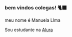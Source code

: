 ### bem vindos colegas! 🐈‍⬛

meu nome é Manuela LIma

Sou estudante na [Alura](https://www.alura.com.br)
